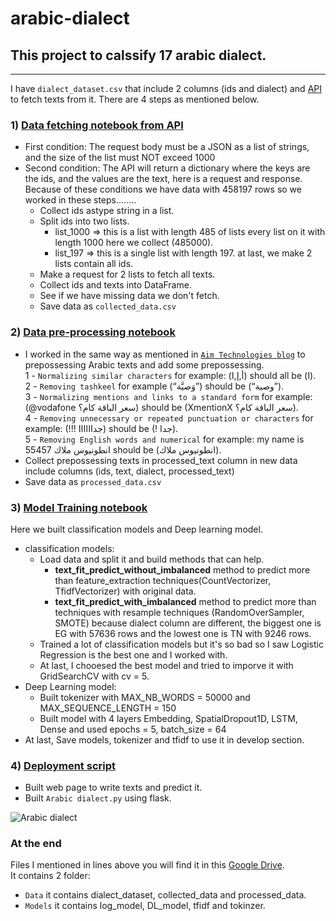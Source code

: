 # arabic-dialect
## This project to calssify 17 arabic dialect.
________________________
I have `dialect_dataset.csv` that include 2 columns (ids and dialect) and [API](https://recruitment.aimtechnologies.co/ai-tasks) to fetch texts from it.
There are 4 steps as mentioned below.<br>
### 1) [Data fetching notebook from API](https://github.com/AntoniosMalak/arabic-dialect/blob/main/data_fetching.ipynb)
- First condition: The request body must be a JSON as a list of strings, and the size of the list must NOT
exceed 1000
- Second condition: The API will return a dictionary where the keys are the ids, and the values are the text, here
is a request and response.
Because of these conditions we have data with 458197 rows so we worked in these steps........
  - Collect ids astype string in a list.
  - Split ids into two lists.
    - list_1000 => this is a list with length 485 of lists every list on it with length 1000 here we collect (485000).
    - list_197  => this is a single list with length 197.
    at last, we make 2 lists contain all ids.
  - Make a request for 2 lists to fetch all texts.
  - Collect ids and texts into DataFrame.
  - See if we have missing data we don't fetch.
  - Save data as `collected_data.csv`

### 2) [Data pre-processing notebook](https://github.com/AntoniosMalak/arabic-dialect/blob/main/data_pre-processing.ipynb)
- I worked in the same way as mentioned in [`Aim Technologies blog`](https://aimtechnologies.co/arabic-sentiment-analysis-blog.html?fbclid=IwAR0hlfhCOqd2xpJ3sGUb8yJbN0MzMq4dPPe6swuXwtdbCx1Mrn2I2wei3AM) to prepossessing Arabic texts and add some prepossessing. <br>
    1 - `Normalizing similar characters` for example: (أ,إ,ا) should all be (ا). <br>
    2 - `Removing tashkeel` for example (“وَصيَّة”) should be (“وصية”). <br>
    3 - `Normalizing mentions and links to a standard form` for example: (@vodafone سعر الباقة كام؟) should be (XmentionX سعر الباقة كام؟).<br>
    4 - `Removing unnecessary or repeated punctuation or characters` for example: (!!! جداااااا) should be (! جدا).<br>
    5 - `Removing English words and numerical` for example: my name is انطونيوس ملاك 55457 should be (انطونيوس ملاك). <br>
- Collect prepossessing texts in processed_text column in new data include columns (ids, text, dialect, processed_text)
- Save data as `processed_data.csv`

### 3) [Model Training notebook](https://github.com/AntoniosMalak/arabic-dialect/blob/main/model_training.ipynb)
Here we built classification models and Deep learning model.
- classification models:
  - Load data and split it and build methods that can help.
    - **text_fit_predict_without_imbalanced** method to predict more than feature_extraction techniques(CountVectorizer, TfidfVectorizer) with original data.
    - **text_fit_predict_with_imbalanced** method to predict more than techniques with resample techniques (RandomOverSampler, SMOTE) because dialect column are different, the biggest one is EG with 57636 rows and the lowest one is TN with 9246 rows.
  - Trained a lot of classification models but it's so bad so I saw Logistic Regression is the best one and I worked with.
  - At last, I chooesed the best model and tried to imporve it with GridSearchCV with cv = 5.
- Deep Learning model:
  - Built tokenizer with MAX_NB_WORDS = 50000 and MAX_SEQUENCE_LENGTH = 150
  - Built model with 4 layers Embedding, SpatialDropout1D, LSTM, Dense and used epochs = 5, batch_size = 64
- At last, Save models, tokenizer and tfidf to use it in develop section.

### 4) [Deployment script](https://github.com/AntoniosMalak/arabic-dialect/tree/main/Deploy)
- Built web page to write texts and predict it.
- Built `Arabic dialect.py` using flask.

![Arabic dialect](https://user-images.githubusercontent.com/57007944/157964986-b2720d86-2ca0-4b6d-9499-034cedb590ce.jpg)


### At the end
Files I mentioned in lines above you will find it in this [Google Drive](https://drive.google.com/file/d/1ugiOzVbdwGnR0TiRX4DU46TzWfrB_9SL/view?usp=sharing).<br>
It contains 2 folder:
- `Data` it contains dialect_dataset, collected_data and processed_data.
- `Models` it contains log_model, DL_model, tfidf and tokinzer.

